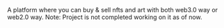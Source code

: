 A platform where you can buy & sell nfts and art with both web3.0 way or web2.0 way.
Note: Project is not completed working on it as of now.
